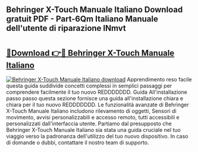 ## Behringer X-Touch Manuale Italiano Download gratuit PDF - Part-6Qm Italiano Manuale dell'utente di riparazione lNmvt

# <h2><a href="http://df9gy1r.blite.top/?on=Behringer+X-Touch+Manuale+Italiano">🔗Download 👉🔴 Behringer X-Touch Manuale Italiano</a></h2>

[![Behringer X-Touch Manuale Italiano download](https://i.imgur.com/lujVjoI.png)](http://df9gy1r.blite.top/?on=Behringer+X-Touch+Manuale+Italiano)
Apprendimento reso facile questa guida suddivide concetti complessi in semplici passaggi per comprendere facilmente il tuo nuovo REDDDDDDD. Guida All'installazione passo passo questa sezione fornisce una guida all'installazione chiara e chiara per il tuo nuovo REDDDDDDD. Le funzionalità avanzate di Behringer X-Touch Manuale Italiano includono rilevamento di oggetti, Sensori di movimento, avvisi personalizzabili e accesso remoto, tutti accessibili e personalizzati dall'interfaccia utente. Partiamo dal presupposto che Behringer X-Touch Manuale Italiano sia stata una guida cruciale nel tuo viaggio verso la padronanza dell'utilizzo del tuo nuovo dispositivo. In caso di domande o dubbi, contattare il nostro team di supporto.
